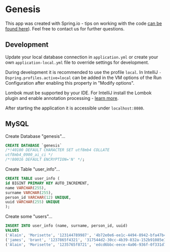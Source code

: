 # Genesis

This app was created with Spring.io - tips on working with the code [can be found here](https://start.spring.io/)).
Feel free to contact us for further questions.

## Development

Update your local database connection in `application.yml` or create your own `application-local.yml` file to override
settings for development.

During development it is recommended to use the profile `local`. In IntelliJ `-Dspring.profiles.active=local` can be
added in the VM options of the Run Configuration after enabling this property in "Modify options".

Lombok must be supported by your IDE. For IntelliJ install the Lombok plugin and enable annotation processing -
[learn more](https://bootify.io/next-steps/spring-boot-with-lombok.html).

After starting the application it is accessible under `localhost:8080`.

## MySQL

Create Database "genesis"...
```sql
CREATE DATABASE `genesis` 
/*!40100 DEFAULT CHARACTER SET utf8mb4 COLLATE 
utf8mb4_0900_ai_ci */ 
/*!80016 DEFAULT ENCRYPTION='N' */;
```

Create Table "user_info"...
```sql
CREATE TABLE user_info (
id BIGINT PRIMARY KEY AUTO_INCREMENT,
name VARCHAR(255),
surname VARCHAR(255),
person_id VARCHAR(12) UNIQUE,
uuid VARCHAR(255) UNIQUE
);
```

Create some "users"...
```sql
INSERT INTO user_info (name, surname, person_id, uuid)
VALUES
('Alain', 'Morisette', '123144789987', '4b72e0e6-ee1c-4494-8942-bfa47b444830'),
('james', 'brant', '1237865f4321', '317544d2-30cc-4b39-832a-152b91085e10'),
('Alain', 'Morisette', '1235765f8721', 'edcd6bbc-eece-4a06-936f-0f331d7d715b');
```




